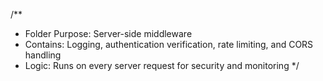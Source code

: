 /**
 * Folder Purpose: Server-side middleware
 * Contains: Logging, authentication verification, rate limiting, and CORS handling
 * Logic: Runs on every server request for security and monitoring
 */
